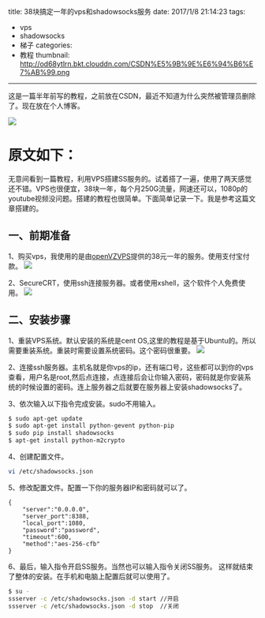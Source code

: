 title:  38块搞定一年的vps和shadowsocks服务
date: 2017/1/8 21:14:23
tags:
- vps
- shadowsocks
- 梯子
categories:
- 教程
thumbnail: http://od68ytlrn.bkt.clouddn.com/CSDN%E5%9B%9E%E6%94%B6%E7%AB%99.png
---


这是一篇半年前写的教程，之前放在CSDN，最近不知道为什么突然被管理员删除了。现在放在个人博客。

![](http://od68ytlrn.bkt.clouddn.com/CSDN%E5%9B%9E%E6%94%B6%E7%AB%99.png)

# 原文如下：

<!-- more -->

无意间看到一篇教程，利用VPS搭建SS服务的。试着搭了一遍，使用了两天感觉还不错。VPS也很便宜，38块一年，每个月250G流量，网速还可以，1080p的youtube视频没问题。搭建的教程也很简单。下面简单记录一下。我是参考这篇文章搭建的。

## 一、前期准备
1、购买vps，我使用的是由[openVZVPS](https://www.50vz.net/)提供的38元一年的服务。使用支付宝付款。
![](http://p7tst3obo.bkt.clouddn.com/20160630220341378?imageView2/0/interlace/1/q/100|watermark/2/text/Y3lhbmcudGVjaA==/font/Y29uc29sYXM=/fontsize/720/fill/I0Q0RUVGMQ==/dissolve/69/gravity/SouthEast/dx/10/dy/10)

2、SecureCRT，使用ssh连接服务器。或者使用xshell，这个软件个人免费使用。
![](http://p7tst3obo.bkt.clouddn.com/20160630220558149?imageView2/0/interlace/1/q/100|watermark/2/text/Y3lhbmcudGVjaA==/font/Y29uc29sYXM=/fontsize/720/fill/I0Q0RUVGMQ==/dissolve/69/gravity/SouthEast/dx/10/dy/10)

## 二、安装步骤
1、重装VPS系统。默认安装的系统是cent OS,这里的教程是基于Ubuntu的。所以需要重装系统。重装时需要设置系统密码。这个密码很重要。
![](http://p7tst3obo.bkt.clouddn.com/20160630220613614?imageView2/0/interlace/1/q/100|watermark/2/text/Y3lhbmcudGVjaA==/font/Y29uc29sYXM=/fontsize/720/fill/I0Q0RUVGMQ==/dissolve/69/gravity/SouthEast/dx/10/dy/10)

2、连接ssh服务器。主机名就是你vps的ip，还有端口号，这些都可以到你的vps查看，用户名是root,然后点连接，点连接后会让你输入密码，密码就是你安装系统的时候设置的密码。连上服务器之后就要在服务器上安装shadowsocks了。

3、依次输入以下指令完成安装。sudo不用输入。
```bash
$ sudo apt-get update
$ sudo apt-get install python-gevent python-pip
$ sudo pip install shadowsocks
$ apt-get install python-m2crypto
```

4、创建配置文件。
```bash
vi /etc/shadowsocks.json
```

5、修改配置文件。配置一下你的服务器IP和密码就可以了。
```
{
    "server":"0.0.0.0",
    "server_port":8388,
    "local_port":1080,
    "password":"password",
    "timeout":600,
    "method":"aes-256-cfb"
}
```

6、最后，输入指令开启SS服务。当然也可以输入指令关闭SS服务。
这样就结束了整体的安装。在手机和电脑上配置后就可以使用了。
```bash
$ su -
ssserver -c /etc/shadowsocks.json -d start //开启
ssserver -c /etc/shadowsocks.json -d stop  //关闭
```
